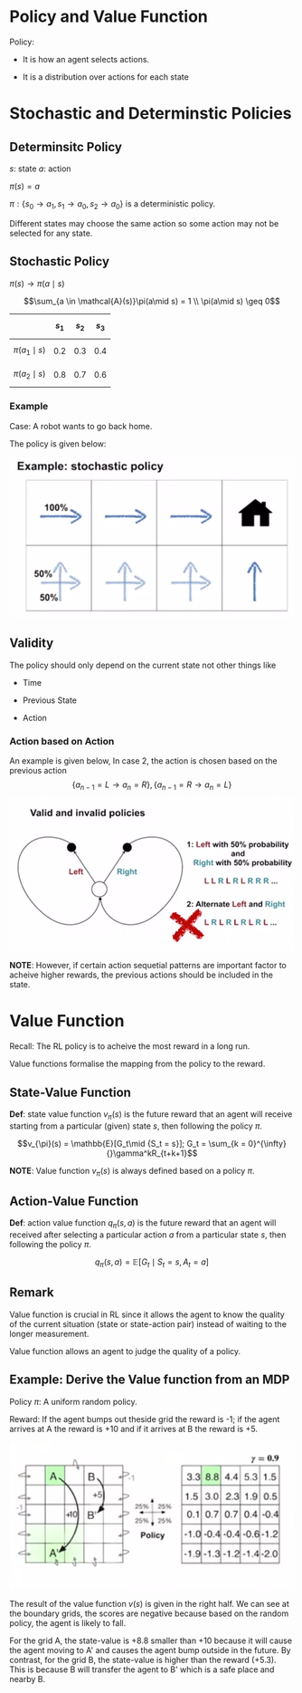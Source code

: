 # Policy and Value Function

Policy: 

* It is how an agent selects actions.

* It is a distribution over actions for each state

# Stochastic and Determinstic Policies

## Determinsitc Policy

$s$: state
$a$: action

$\pi(s) = a$

$\pi: \{s_0 \rightarrow a_1, s_1 \rightarrow a_0, s_2 \rightarrow a_0\}$ is a deterministic policy. 

Different states may choose the same action so some action may not be selected for any state. 

## Stochastic Policy

$\pi(s) \rightarrow \pi(a\mid s)$

$$\sum_{a \in \mathcal{A}(s)}\pi(a\mid s) = 1 \\ \pi(a\mid s) \geq 0$$

||$$s_1$$|$$s_2$$|$$s_3$$|
|---|---|---|---|
|$$\pi(a_1\mid s)$$|0.2|0.3|0.4|
|$$\pi(a_2\mid s)$$|0.8|0.7|0.6|

### Example

Case: A robot wants to go back home.

The policy is given below:

![](./Image/L1-Example-Stochastic-Policy.png)

## Validity

The policy should only depend on the current state not other things like

* Time

* Previous State

* Action

### Action based on Action

An example is given below, In case 2, the action is chosen based on the previous action
$$\{a_{n-1}=L\rightarrow a_{n} = R\}, \{a_{n-1}=R\rightarrow a_{n} = L\}$$
![](./Image/L1-Valid-and-Invalid-Policies.png)

**NOTE**: However, if certain action sequetial patterns are important factor to acheive higher rewards, the previous actions should be included in the state. 

# Value Function

Recall: The RL policy is to acheive the most reward in a long run. 

Value functions formalise the mapping from the policy to the reward. 

## State-Value Function

**Def**: state value function $v_{\pi}(s)$ is the future reward that an agent will receive starting from a particular (given) state $s$, then following the policy $\pi$.

$$v_{\pi}(s) = \mathbb{E}[G_t\mid {S_t = s}]; G_t = \sum_{k = 0}^{\infty}{}\gamma^kR_{t+k+1}$$

**NOTE**: Value function $v_{\pi}(s)$ is always defined based on a policy $\pi$. 

## Action-Value Function

**Def**: action value function $q_{\pi}(s, a)$ is the future reward that an agent will received after selecting a particular action $a$ from a particular state $s$, then following the policy $\pi$.

$$q_{\pi}(s, a) = \mathbb{E}[G_t\mid {S_t = s, A_t = a}]$$

## Remark
Value function is crucial in RL since it allows the agent to know the quality of the current situation (state or state-action pair) instead of waiting to the longer measurement. 

Value function allows an agent to judge the quality of a policy. 

## Example: Derive the Value function from an MDP

Policy $\pi$: A uniform random policy. 

Reward: If the agent bumps out theside grid the reward is -1; if the agent arrives at A the reward is +10 and if it arrives at B the reward is +5.

![](./Image/L1-Example-Value-Function.png)

The result of the value function $v(s)$ is given in the right half. We can see at the boundary grids, the scores are negative because based on the random policy, the agent is likely to fall. 

For the grid A, the state-value is +8.8 smaller than +10 because it will cause the agent moving to A' and causes the agent bump outside in the future. By contrast, for the grid B, the state-value is higher than the reward (+5.3). This is because B will transfer the agent to B' which is a safe place and nearby B. 




